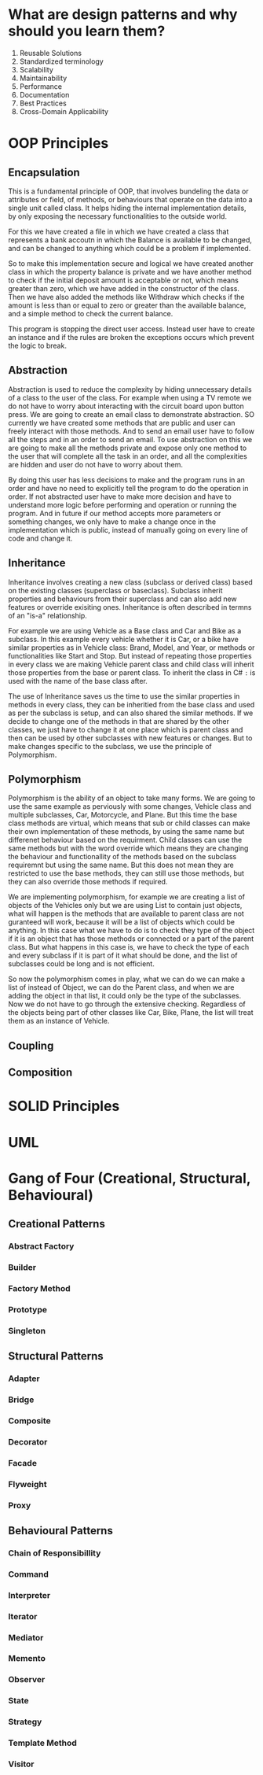 # What are design patterns and why should you learn them?
1. Reusable Solutions
2. Standardized terminology
3. Scalability
4. Maintainability
5. Performance
6. Documentation
7. Best Practices
8. Cross-Domain Applicability

# OOP Principles
## Encapsulation
This is a fundamental principle of OOP, that involves bundeling the data or attributes or field, of methods, or behaviours that operate on the data into a single unit called class. It  helps hiding the internal implementation details, by only exposing the necessary functionalities to the outside world.

For this we have created a file in which we have created a class that represents a bank accoutn in which the Balance is available to be changed, and can be changed to anything which could be a problem if implemented.

So to make this implementation secure and logical we have created another class in which the property balance is private and we have another method to check if the initial deposit amount is acceptable or not, which means greater than zero, which we have added in the constructor of the class. Then we have also added the methods like Withdraw which checks if the amount is less than or equal to zero or greater than the available balance, and a simple method to check the current balance.

This program is stopping the direct user access. Instead user have to create an instance and if the rules are broken the exceptions occurs which prevent the logic to break.

## Abstraction
Abstraction is used to reduce the complexity by hiding unnecessary details of a class to the user of the class. For example when using a TV remote we do not have to worry about interacting with the circuit board upon button press. We are going to create an email class to demonstrate abstraction. SO currently we have created some methods that are public and user can freely interact with those methods. And to send an email user have to follow all the steps and in an order to send an email. To use abstraction on this we are going to make all the methods private and expose only one method to the user that will complete all the task in an order, and all the complexities are hidden and user do not have to worry about them.

By doing this user has less decisions to make and the program runs in an order and have no need to explicitly tell the program to do the operation in order. If not abstracted user have to make more decision and have to understand more logic before performing and operation or running the program. And in future if our method accepts more parameters or something changes, we only have to make a change once in the implementation which is public, instead of manually going on every line of code and change it.

## Inheritance
Inheritance involves creating a new class (subclass or derived class) based on the existing classes (superclass or baseclass). Subclass inherit properties and behaviours from their superclass and can also add new features or override exisiting ones. Inheritance is often described in termns of an "is-a" relationship.

For example we are using Vehicle as a Base class and Car and Bike as a subclass. In this example every vehicle whether it is Car, or a bike have similar properties as in Vehicle class: Brand, Model, and Year, or methods or functionalities like Start and Stop. But instead of repeating those properties in every class we are making Vehicle parent class and child class will inherit those properties from the base or parent class.
To inherit the class in C# `:` is used with the name of the base class after. 

The use of Inheritance saves us the time to use the similar properties in methods in every class, they can be inheritied from the base class and used as per the subclass is setup, and can also shared the similar methods. If we decide to change one of the methods in that are shared by the other classes, we just have to change it at one place which is parent class and then can be used by other subclasses with new features or changes. But to make changes specific to the subclass, we use the principle of Polymorphism.

## Polymorphism
Polymorphism is the ability of an object to take many forms. We are going to use the same example as perviously with some changes, Vehicle class and multiple subclasses, Car, Motorcycle, and Plane. But this time the base class methods are virtual, which means that sub or child classes can make their own implementation of these methods, by using the same name but differenet behaviour based on the requirment. Child classes can use the same methods but with the word override which means they are changing the behaviour and functionallity of the methods based on the subclass requiremnt but using the same name. But this does not mean they are restricted to use the base methods, they can still use those methods, but they can also override those methods if required.

We are implementing polymorphism, for example we are creating a list of objects of the Vehicles only but we are using List to contain just objects, what will happen is the methods that are available to parent class are not guranteed will work, because it will be a list of objects which could be anything. In this case what we have to do is to check they type of the object if it is an object that has those methods or connected or a part of the parent class. But what happens in this case is, we have to check the type of each and every subclass if it is part of it what should be done, and the list of subclasses could be long and is not efficient.

So now the polymorphism comes in play, what we can do we can make a list of instead of Object, we can do the Parent class, and when we are adding the object in that list, it could only be the type of the subclasses. Now we do not have to go through the extensive checking. Regardless of the objects being part of other classes like Car, Bike, Plane, the list will treat them as an instance of Vehicle.

## Coupling
## Composition

# SOLID Principles
# UML

# Gang of Four (Creational, Structural, Behavioural)
## Creational Patterns
### Abstract Factory
### Builder
### Factory Method
### Prototype
### Singleton

## Structural Patterns
### Adapter
### Bridge
### Composite
### Decorator
### Facade
### Flyweight
### Proxy

## Behavioural Patterns
### Chain of Responsibillity
### Command
### Interpreter
### Iterator
### Mediator
### Memento
### Observer
### State
### Strategy
### Template Method
### Visitor
